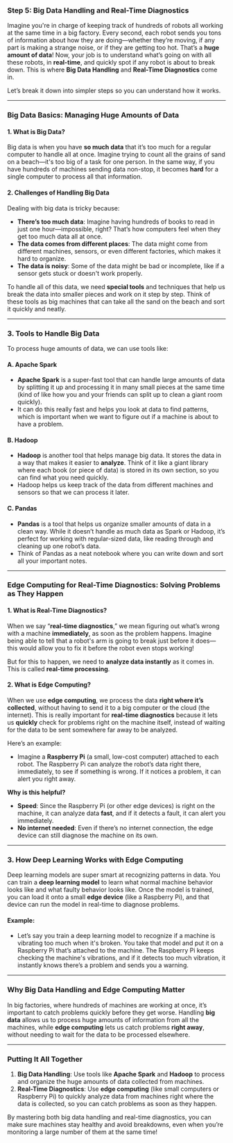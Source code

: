 ### Step 5: **Big Data Handling and Real-Time Diagnostics** 

Imagine you're in charge of keeping track of hundreds of robots all working at the same time in a big factory. Every second, each robot sends you tons of information about how they are doing—whether they’re moving, if any part is making a strange noise, or if they are getting too hot. That’s a **huge amount of data**! Now, your job is to understand what’s going on with all these robots, in **real-time**, and quickly spot if any robot is about to break down. This is where **Big Data Handling** and **Real-Time Diagnostics** come in.

Let’s break it down into simpler steps so you can understand how it works.

---

### **Big Data Basics: Managing Huge Amounts of Data**

#### **1. What is Big Data?**
Big data is when you have **so much data** that it’s too much for a regular computer to handle all at once. Imagine trying to count all the grains of sand on a beach—it's too big of a task for one person. In the same way, if you have hundreds of machines sending data non-stop, it becomes **hard** for a single computer to process all that information.

#### **2. Challenges of Handling Big Data**
Dealing with big data is tricky because:
- **There’s too much data**: Imagine having hundreds of books to read in just one hour—impossible, right? That’s how computers feel when they get too much data all at once.
- **The data comes from different places**: The data might come from different machines, sensors, or even different factories, which makes it hard to organize.
- **The data is noisy**: Some of the data might be bad or incomplete, like if a sensor gets stuck or doesn't work properly.

To handle all of this data, we need **special tools** and techniques that help us break the data into smaller pieces and work on it step by step. Think of these tools as big machines that can take all the sand on the beach and sort it quickly and neatly.

---

### **3. Tools to Handle Big Data**

To process huge amounts of data, we can use tools like:

#### **A. Apache Spark**
- **Apache Spark** is a super-fast tool that can handle large amounts of data by splitting it up and processing it in many small pieces at the same time (kind of like how you and your friends can split up to clean a giant room quickly).
- It can do this really fast and helps you look at data to find patterns, which is important when we want to figure out if a machine is about to have a problem.

#### **B. Hadoop**
- **Hadoop** is another tool that helps manage big data. It stores the data in a way that makes it easier to **analyze**. Think of it like a giant library where each book (or piece of data) is stored in its own section, so you can find what you need quickly.
- Hadoop helps us keep track of the data from different machines and sensors so that we can process it later.

#### **C. Pandas**
- **Pandas** is a tool that helps us organize smaller amounts of data in a clean way. While it doesn’t handle as much data as Spark or Hadoop, it’s perfect for working with regular-sized data, like reading through and cleaning up one robot’s data.
- Think of Pandas as a neat notebook where you can write down and sort all your important notes.

---

### **Edge Computing for Real-Time Diagnostics: Solving Problems as They Happen**

#### **1. What is Real-Time Diagnostics?**
When we say “**real-time diagnostics**,” we mean figuring out what’s wrong with a machine **immediately**, as soon as the problem happens. Imagine being able to tell that a robot's arm is going to break just before it does—this would allow you to fix it before the robot even stops working!

But for this to happen, we need to **analyze data instantly** as it comes in. This is called **real-time processing**.

#### **2. What is Edge Computing?**
When we use **edge computing**, we process the data **right where it’s collected**, without having to send it to a big computer or the cloud (the internet). This is really important for **real-time diagnostics** because it lets us **quickly** check for problems right on the machine itself, instead of waiting for the data to be sent somewhere far away to be analyzed.

Here’s an example:
- Imagine a **Raspberry Pi** (a small, low-cost computer) attached to each robot. The Raspberry Pi can analyze the robot’s data right there, immediately, to see if something is wrong. If it notices a problem, it can alert you right away.

**Why is this helpful?**
- **Speed**: Since the Raspberry Pi (or other edge devices) is right on the machine, it can analyze data **fast**, and if it detects a fault, it can alert you immediately.
- **No internet needed**: Even if there’s no internet connection, the edge device can still diagnose the machine on its own.

---

### **3. How Deep Learning Works with Edge Computing**
Deep learning models are super smart at recognizing patterns in data. You can train a **deep learning model** to learn what normal machine behavior looks like and what faulty behavior looks like. Once the model is trained, you can load it onto a small **edge device** (like a Raspberry Pi), and that device can run the model in real-time to diagnose problems.

#### Example:
- Let’s say you train a deep learning model to recognize if a machine is vibrating too much when it's broken. You take that model and put it on a Raspberry Pi that’s attached to the machine. The Raspberry Pi keeps checking the machine's vibrations, and if it detects too much vibration, it instantly knows there’s a problem and sends you a warning.

---

### **Why Big Data Handling and Edge Computing Matter**
In big factories, where hundreds of machines are working at once, it’s important to catch problems quickly before they get worse. Handling **big data** allows us to process huge amounts of information from all the machines, while **edge computing** lets us catch problems **right away**, without needing to wait for the data to be processed elsewhere.

---

### **Putting It All Together**
1. **Big Data Handling**: Use tools like **Apache Spark** and **Hadoop** to process and organize the huge amounts of data collected from machines.
2. **Real-Time Diagnostics**: Use **edge computing** (like small computers or Raspberry Pi) to quickly analyze data from machines right where the data is collected, so you can catch problems as soon as they happen.

By mastering both big data handling and real-time diagnostics, you can make sure machines stay healthy and avoid breakdowns, even when you’re monitoring a large number of them at the same time!

